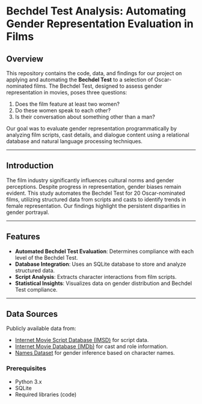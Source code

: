 # Bechdel Test Analysis: Automating Gender Representation Evaluation in Films

## Overview

This repository contains the code, data, and findings for our project on applying and automating the **Bechdel Test** to a selection of Oscar-nominated films. The Bechdel Test, designed to assess gender representation in movies, poses three questions:
1. Does the film feature at least two women?
2. Do these women speak to each other?
3. Is their conversation about something other than a man?

Our goal was to evaluate gender representation programmatically by analyzing film scripts, cast details, and dialogue content using a relational database and natural language processing techniques.

---

## Introduction

The film industry significantly influences cultural norms and gender perceptions. Despite progress in representation, gender biases remain evident. 
This study automates the Bechdel Test for 20 Oscar-nominated films, utilizing structured data from scripts and casts to identify trends in female representation. Our findings highlight the persistent disparities in gender portrayal.

---

## Features

- **Automated Bechdel Test Evaluation**: Determines compliance with each level of the Bechdel Test.
- **Database Integration**: Uses an SQLite database to store and analyze structured data.
- **Script Analysis**: Extracts character interactions from film scripts.
- **Statistical Insights**: Visualizes data on gender distribution and Bechdel Test compliance.

---

## Data Sources
Publicly available data from:
- [Internet Movie Script Database (IMSD)](https://imsdb.com/) for script data.
- [Internet Movie Database (IMDb)](https://www.imdb.com/) for cast and role information.
- [Names Dataset](https://pypi.org/project/names-dataset/) for gender inference based on character names.

### Prerequisites
- Python 3.x
- SQLite
- Required libraries (code)

